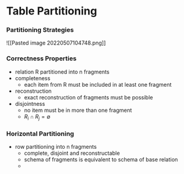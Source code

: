 # Table Partitioning
### Partitioning Strategies
![[Pasted image 20220507104748.png]]

### Correctness Properties
+ relation R partitioned into n fragments
+ completeness
	+ each item from R must be included in at least one fragment
+ reconstruction
	+ exact reconstruction of fragments must be possible
+ disjointness
	+ no item must be in more than one fragment
	+ $R_i∩R_j=∅$

### Horizontal Partitioning
+ row partitioning into n fragments
	+ complete, disjoint and reconstructable
	+ schema of fragments is equivalent to schema of base relation
	+ 